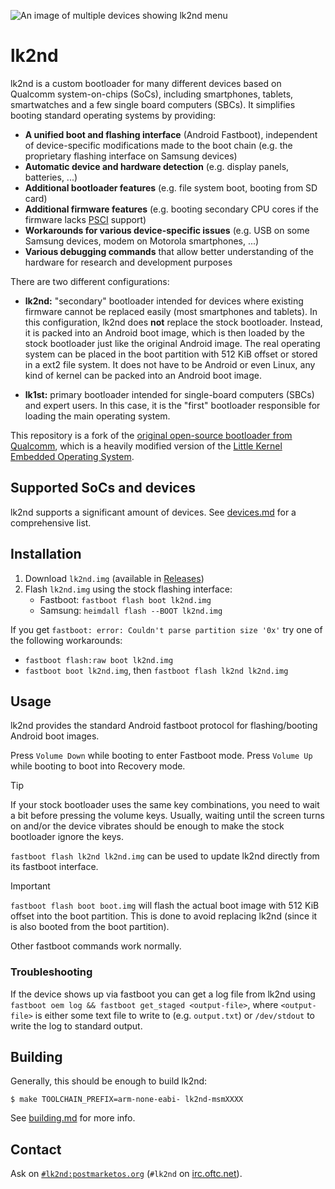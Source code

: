 ![An image of multiple devices showing lk2nd menu](Documentation/.assets/header.jpg)

# lk2nd
lk2nd is a custom bootloader for many different devices based on Qualcomm
system-on-chips (SoCs), including smartphones, tablets, smartwatches and a few
single board computers (SBCs). It simplifies booting standard operating systems
by providing:

  - **A unified boot and flashing interface** (Android Fastboot), independent of
    device-specific modifications made to the boot chain (e.g. the proprietary
    flashing interface on Samsung devices)
  - **Automatic device and hardware detection** (e.g. display panels, batteries, ...)
  - **Additional bootloader features** (e.g. file system boot, booting from SD card)
  - **Additional firmware features** (e.g. booting secondary CPU cores if the firmware
    lacks [PSCI] support)
  - **Workarounds for various device-specific issues** (e.g. USB on some Samsung
    devices, modem on Motorola smartphones, ...)
  - **Various debugging commands** that allow better understanding of the hardware
    for research and development purposes

There are two different configurations:

  - **lk2nd:** "secondary" bootloader intended for devices where existing
    firmware cannot be replaced easily (most smartphones and tablets). In this
    configuration, lk2nd does **not** replace the stock bootloader. Instead, it
    is packed into an Android boot image, which is then loaded by the stock
    bootloader just like the original Android image.
    The real operating system can be placed in the boot partition with 512 KiB
    offset or stored in a ext2 file system. It does not have to be Android or
    even Linux, any kind of kernel can be packed into an Android boot image.

  - **lk1st:** primary bootloader intended for single-board computers (SBCs)
    and expert users. In this case, it is the "first" bootloader responsible for
    loading the main operating system.

This repository is a fork of the [original open-source bootloader from Qualcomm](https://git.codelinaro.org/clo/la/kernel/lk/-/tree/lk.lnx.1.0.r54-rel),
which is a heavily modified version of the [Little Kernel Embedded Operating System].

## Supported SoCs and devices

lk2nd supports a significant amount of devices. See [devices.md](Documentation/devices.md) for a comprehensive list.

## Installation
1. Download `lk2nd.img` (available in [Releases](https://github.com/msm8916-mainline/lk2nd/releases))
2. Flash `lk2nd.img` using the stock flashing interface:
    - Fastboot: `fastboot flash boot lk2nd.img`
    - Samsung: `heimdall flash --BOOT lk2nd.img`

If you get `fastboot: error: Couldn't parse partition size '0x'` try one of the following workarounds:

- `fastboot flash:raw boot lk2nd.img`
- `fastboot boot lk2nd.img`, then `fastboot flash lk2nd lk2nd.img`

## Usage
lk2nd provides the standard Android fastboot protocol for flashing/booting Android boot images.

Press `Volume Down` while booting to enter Fastboot mode.
Press `Volume Up` while booting to boot into Recovery mode.

> [!TIP]
> If your stock bootloader uses the same key combinations, you need to wait a bit before
> pressing the volume keys. Usually, waiting until the screen turns on and/or the device vibrates
> should be enough to make the stock bootloader ignore the keys.

`fastboot flash lk2nd lk2nd.img` can be used to update lk2nd directly from its
fastboot interface.

> [!IMPORTANT]
> `fastboot flash boot boot.img` will flash the actual boot image with 512 KiB offset
> into the boot partition. This is done to avoid replacing lk2nd (since it is also booted from
> the boot partition).

Other fastboot commands work normally.

### Troubleshooting
If the device shows up via fastboot you can get a log file from lk2nd using
`fastboot oem log && fastboot get_staged <output-file>`, where `<output-file>`
is either some text file to write to (e.g. `output.txt`) or `/dev/stdout` to
write the log to standard output.

## Building

Generally, this should be enough to build lk2nd:

```
$ make TOOLCHAIN_PREFIX=arm-none-eabi- lk2nd-msmXXXX
```

See [building.md](Documentation/building.md) for more info.

## Contact
Ask on [`#lk2nd:postmarketos.org`](https://matrix.to/#/#lk2nd:postmarketos.org) (`#lk2nd` on [irc.oftc.net](https://www.oftc.net/)).

[PSCI]: https://developer.arm.com/architectures/system-architectures/software-standards/psci
[Little Kernel Embedded Operating System]: https://github.com/littlekernel/lk
